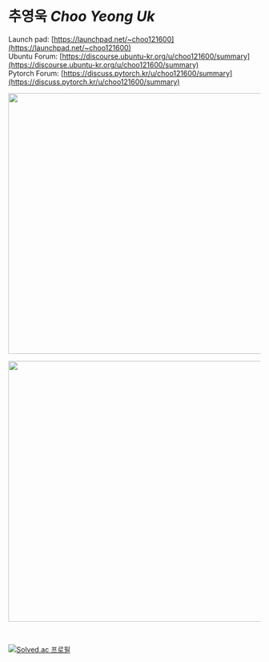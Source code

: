 # 추영욱 *Choo Yeong Uk*

Launch pad: [https://launchpad.net/~choo121600](https://launchpad.net/~choo121600)  
Ubuntu Forum: [https://discourse.ubuntu-kr.org/u/choo121600/summary](https://discourse.ubuntu-kr.org/u/choo121600/summary)  
Pytorch Forum: [https://discuss.pytorch.kr/u/choo121600/summary](https://discuss.pytorch.kr/u/choo121600/summary)  

<a href="https://stats.hyochan.dev"><img src="https://stats.hyochan.dev/api/github-stats-advanced?login=choo121600" width="520" /></a>

<a href="https://stats.hyochan.dev"><img src="https://stats.hyochan.dev/api/github-trophies?login=choo121600" width="520" /></a>

<br>

[![Solved.ac
프로필](http://mazassumnida.wtf/api/v2/generate_badge?boj=choo121600)](https://solved.ac/choo121600)
